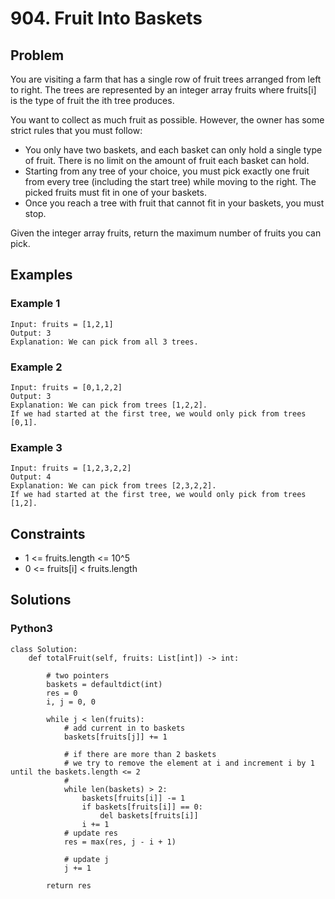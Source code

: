 # 904. Fruit Into Baskets

## Problem

You are visiting a farm that has a single row of fruit trees arranged from left to right. The trees are represented by an integer array fruits where fruits[i] is the type of fruit the ith tree produces.

You want to collect as much fruit as possible. However, the owner has some strict rules that you must follow:

* You only have two baskets, and each basket can only hold a single type of fruit. There is no limit on the amount of fruit each basket can hold.
* Starting from any tree of your choice, you must pick exactly one fruit from every tree (including the start tree) while moving to the right. The picked fruits must fit in one of your baskets.
* Once you reach a tree with fruit that cannot fit in your baskets, you must stop.

Given the integer array fruits, return the maximum number of fruits you can pick.

## Examples 

### Example 1

```
Input: fruits = [1,2,1]
Output: 3
Explanation: We can pick from all 3 trees.
```

### Example 2

```
Input: fruits = [0,1,2,2]
Output: 3
Explanation: We can pick from trees [1,2,2].
If we had started at the first tree, we would only pick from trees [0,1].
```

### Example 3

```
Input: fruits = [1,2,3,2,2]
Output: 4
Explanation: We can pick from trees [2,3,2,2].
If we had started at the first tree, we would only pick from trees [1,2].
```

## Constraints

* 1 <= fruits.length <= 10^5
* 0 <= fruits[i] < fruits.length

## Solutions

### Python3

```
class Solution:
    def totalFruit(self, fruits: List[int]) -> int:

        # two pointers
        baskets = defaultdict(int)
        res = 0
        i, j = 0, 0
        
        while j < len(fruits):
            # add current in to baskets
            baskets[fruits[j]] += 1

            # if there are more than 2 baskets
            # we try to remove the element at i and increment i by 1 until the baskets.length <= 2
            # 
            while len(baskets) > 2:
                baskets[fruits[i]] -= 1
                if baskets[fruits[i]] == 0:
                    del baskets[fruits[i]]
                i += 1
            # update res
            res = max(res, j - i + 1)
            
            # update j
            j += 1
        
        return res
```
